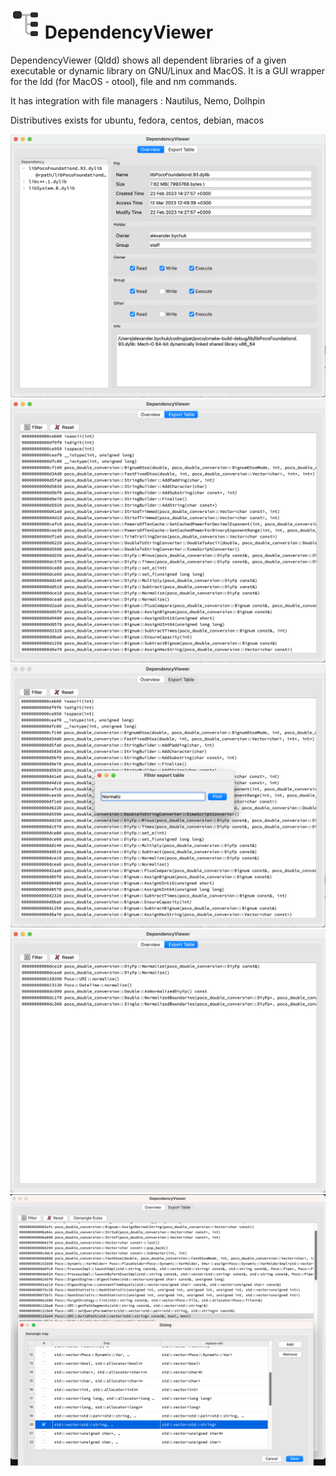 ![Dependencies](resources/Qldd.svg "Qldd") DependencyViewer
===============

DependencyViewer (Qldd) shows all dependent libraries of a given executable or dynamic library on GNU/Linux and MacOS.
It is a GUI wrapper for the ldd (for MacOS - otool), file and nm commands.

It has integration with file managers : Nautilus, Nemo, Dolhpin

Distributives exists for ubuntu, fedora, centos, debian, macos

![Dependencies](screenshot/1.png?raw=true "Qldd")
![Dependencies](screenshot/2.png?raw=true "Qldd")
![Dependencies](screenshot/3.png?raw=true "Qldd")
![Dependencies](screenshot/4.png?raw=true "Qldd")
![Dependencies](screenshot/5.png?raw=true "Qldd")